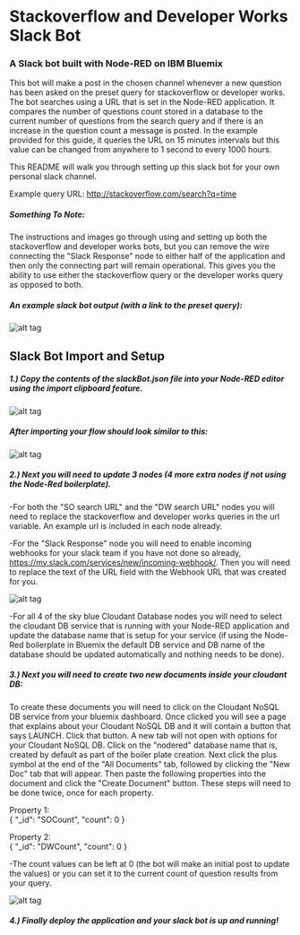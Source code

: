 # Stackoverflow and Developer Works Slack Bot
### A Slack bot built with Node-RED on IBM Bluemix
This bot will make a post in the chosen channel whenever a new question has been asked on the preset query for stackoverflow or developer works. The bot searches using a URL that is set in the Node-RED application. It compares the number of questions count stored in a database to the current number of questions from the search query and if there is an increase in the question count a message is posted. In the example provided for this guide, it queries the URL on 15 minutes intervals but this value can be changed from anywhere to 1 second to every 1000 hours.

This README will walk you through setting up this slack bot for your own personal slack channel.

Example query URL: http://stackoverflow.com/search?q=time

##### Something To Note:
The instructions and images go through using and setting up both the stackoverflow and developer works bots, but you can remove the wire connecting the "Slack Response" node to either half of the application and then only the connecting part will remain operational. This gives you the ability to use either the stackoverflow query or the developer works query as opposed to both.

##### An example slack bot output (with a link to the preset query):
![alt tag](https://github.com/franklsm1/SO_DW_slackBot/blob/master/SODWexample.PNG)

## Slack Bot Import and Setup
##### 1.) Copy the contents of the slackBot.json file into your Node-RED editor using the import clipboard feature.

![alt tag](https://github.com/franklsm1/SO_DW_slackBot/blob/master/import.PNG)


##### After importing your flow should look similar to this:
![alt tag](https://github.com/franklsm1/SO_DW_slackBot/blob/master/DWSOflow.PNG)

##### 2.) Next you will need to update 3 nodes (4 more extra nodes if not using the Node-Red boilerplate).
  -For both the "SO search URL" and the "DW search URL" nodes you will need to replace the stackoverflow and developer works queries in the url variable. An example url is included in each node already.
  
  -For the "Slack Response" node you will need to enable incoming webhooks for your slack team if you have not done so already, https://my.slack.com/services/new/incoming-webhook/. Then you will need to replace the text of the URL field with the Webhook URL that was created for you.
  
  ![alt tag](https://github.com/franklsm1/SO_DW_slackBot/blob/master/webhookToken.PNG)
  
  -For all 4 of the sky blue Cloudant Database nodes you will need to select the cloudant DB service that is running with your Node-RED application and update the database name that is setup for your service (if using the Node-Red boilerplate in Bluemix the default DB service and DB name of the database should be updated automatically and nothing needs to be done).
  
##### 3.) Next you will need to create two new documents inside your cloudant DB:
  To create these documents you will need to click on the Cloudant NoSQL DB service from your bluemix dashboard.  Once clicked you will see a page that explains about your Cloudant NoSQL DB and it will contain a button that says LAUNCH. Click that button. A new tab will not open with options for your Cloudant NoSQL DB. Click on the "nodered" database name that is, created by default as part of the boiler plate creation. Next click the plus symbol at the end of the "All Documents" tab, followed by clicking the "New Doc" tab that will appear. Then paste the following properties into the document and click the "Create Document" button. These steps will need to be done twice, once for each property.
  
  Property 1:  
  {
    "_id": "SOCount",
    "count": 0
  }

  Property 2:  
  {
    "_id": "DWCount",
    "count": 0
  }
  
  -The count values can be left at 0 (the bot will make an initial post to update the values) or you can set it to the current count of question results from your query.
  
  ![alt tag](https://github.com/franklsm1/SO_DW_slackBot/blob/master/DWSOflow.PNG)
##### 4.) Finally deploy the application and your slack bot is up and running!
